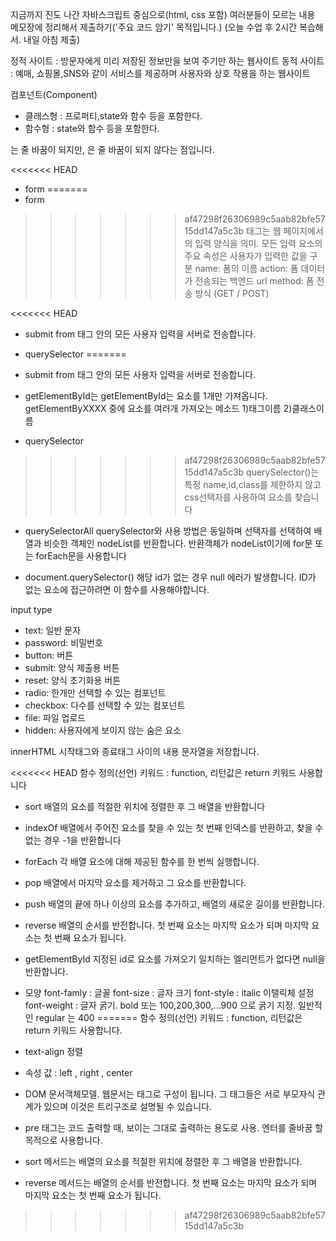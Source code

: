 지금까지 진도 나간 자바스크립트 중심으로(html, css 포함)
여러분들이 모르는 내용 메모장에 정리해서 제출하기('주요 코드 암기' 목적입니다.)
(오늘 수업 후 2시간 복습해서. 내일 아침 제출)

정적 사이트 : 방문자에게 미리 저장된 정보만을 보여 주기만 하는 웹사이트
동적 사이트 : 예매, 쇼핑몰,SNS와 같이 서비스를 제공하며 사용자와 상호 작용을 하는 웹사이트

컴포넌트(Component)
 - 클래스형 : 프로퍼티,state와 함수 등을 포함한다.
 - 함수형 : state와 함수 등을 포함한다.


<div>는 줄 바꿈이 되지만, <span>은 줄 바꿈이 되지 않다는 점입니다.

<<<<<<< HEAD
- form
=======
 - form
>>>>>>> af47298f26306989c5aab82bfe5715dd147a5c3b
태그는 웹 페이지에서의 입력 양식을 의미. 
모든 입력 요소의 주요 속성은 사용자가 입력한 값을 구분
name: 폼의 이름
action: 폼 데이터가 전송되는 백엔드 url
method: 폼 전송 방식 (GET / POST)

<<<<<<< HEAD
- submit
from 태그 안의 모든 사용자 입력을 서버로 전송합니다.

- querySelector
=======
 - submit
from 태그 안의 모든 사용자 입력을 서버로 전송합니다.


 - getElementById는
getElementById는 요소를 1개만 가져옵니다.
getElementByXXXX 중에 요소를 여러개 가져오는 메소드 1)태그이름 2)클래스이름

 - querySelector
>>>>>>> af47298f26306989c5aab82bfe5715dd147a5c3b
querySelector()는 특정 name,id,class를 제한하지 않고 css선택자를 사용하여 요소를 찾습니다

 - querySelectorAll
querySelector와 사용 방법은 동일하며 선택자를 선택하여 배열과 비슷한 객체인 nodeList를 반환합니다. 반환객체가 nodeList이기에 for문 또는 forEach문을 사용합니다

 - document.querySelector()
해당 id가 없는 경우 null 에러가 발생합니다. ID가 없는 요소에 접근하려면 이 함수를 사용해야합니다.


input type
- text: 일반 문자
- password: 비밀번호
- button: 버튼
- submit: 양식 제출용 버튼
- reset: 양식 초기화용 버튼
- radio: 한개만 선택할 수 있는 컴포넌트
- checkbox: 다수를 선택할 수 있는 컴포넌트
- file: 파일 업로드
- hidden: 사용자에게 보이지 않는 숨은 요소


innerHTML 
시작태그와 종료태그 사이의 내용 문자열을 저장합니다.

<<<<<<< HEAD
함수 정의(선언) 키워드 : function, 리턴값은 return 키워드 사용합니다

- sort
배열의 요소를 적절한 위치에 정렬한 후 그 배열을 반환합니다

- indexOf
배열에서 주어진 요소를 찾을 수 있는 첫 번째 인덱스를 반환하고, 찾을 수 없는 경우 -1을 반환합니다

- forEach
  각 배열 요소에 대해 제공된 함수를 한 번씩 실행합니다.

- pop
배열에서 마지막 요소를 제거하고 그 요소를 반환합니다.

- push
배열의 끝에 하나 이상의 요소를 추가하고, 배열의 새로운 길이를 반환합니다.

- reverse
배열의 순서를 반전합니다. 첫 번째 요소는 마지막 요소가 되며 마지막 요소는 첫 번째 요소가 됩니다.

- getElementById
지정된 id로 요소를 가져오기
일치하는 엘리먼트가 없다면 null을 반환합니다.

 - 모양
font-famly : 글꼴
font-size : 글자 크기
font-style : italic 이탤릭체 설정
font-weight : 글자 굵기. bold 또는 100,200,300,...900 으로 굵기 지정. 일반적인 regular 는 400
=======
함수 정의(선언) 키워드 : function, 리턴값은 return 키워드 사용합니다.

- text-align 정렬 
-  속성 값 : left , right , center 

 - DOM 
문서객체모델. 웹문서는 태그로 구성이 됩니다. 그 태그들은 서로 부모자식 관계가 있으며 이것은 트리구조로 설명될 수 있습니다.

 - pre 
태그는 코드 출력할 때, 보이는 그대로 출력하는 용도로 사용. 엔터를 줄바꿈 할 목적으로 사용합니다.

 - sort
 메서드는 배열의 요소를 적절한 위치에 정렬한 후 그 배열을 반환합니다.
 
 - reverse
 메서드는 배열의 순서를 반전합니다. 첫 번째 요소는 마지막 요소가 되며 마지막 요소는 첫 번째 요소가 됩니다.
>>>>>>> af47298f26306989c5aab82bfe5715dd147a5c3b
